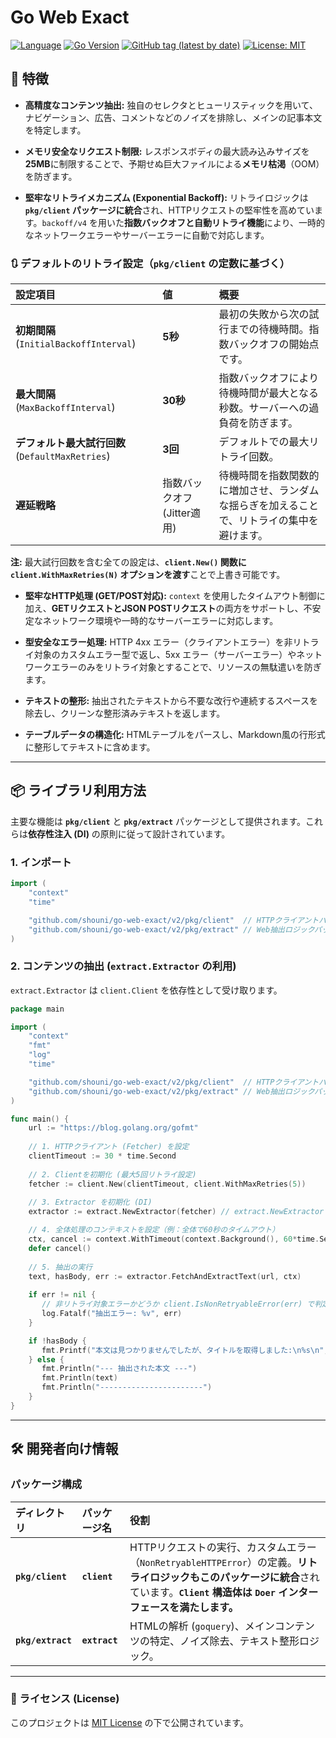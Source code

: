 # Go Web Exact

[![Language](https://img.shields.io/badge/Language-Go-blue)](https://golang.org/)
[![Go Version](https://img.shields.io/github/go-mod/go-version/shouni/go-web-exact)](https://golang.org/)
[![GitHub tag (latest by date)](https://img.shields.io/github/v/tag/shouni/go-web-exact)](https://github.com/shouni/go-web-exact/tags)
[![License: MIT](https://img.shields.io/badge/License-MIT-yellow.svg)](https://opensource.org/licenses/MIT)

## 🚀 特徴

* **高精度なコンテンツ抽出:** 独自のセレクタとヒューリスティックを用いて、ナビゲーション、広告、コメントなどのノイズを排除し、メインの記事本文を特定します。

* **メモリ安全なリクエスト制限:** レスポンスボディの最大読み込みサイズを**25MB**に制限することで、予期せぬ巨大ファイルによる**メモリ枯渇**（OOM）を防ぎます。

* **堅牢なリトライメカニズム (Exponential Backoff):**
  リトライロジックは **`pkg/client` パッケージに統合**され、HTTPリクエストの堅牢性を高めています。`backoff/v4` を用いた**指数バックオフと自動リトライ機能**により、一時的なネットワークエラーやサーバーエラーに自動で対応します。

### 🔃 デフォルトのリトライ設定（`pkg/client` の定数に基づく）

| 設定項目 | 値 | 概要 |
| :--- | :--- |:---|
| **初期間隔** (`InitialBackoffInterval`) | **5秒** | 最初の失敗から次の試行までの待機時間。指数バックオフの開始点です。 |
| **最大間隔** (`MaxBackoffInterval`) | **30秒** | 指数バックオフにより待機時間が最大となる秒数。サーバーへの過負荷を防ぎます。 |
| **デフォルト最大試行回数** (`DefaultMaxRetries`) | **3回** | デフォルトでの最大リトライ回数。 |
| **遅延戦略** | 指数バックオフ (Jitter適用) | 待機時間を指数関数的に増加させ、ランダムな揺らぎを加えることで、リトライの集中を避けます。 |

  **注:** 最大試行回数を含む全ての設定は、**`client.New()` 関数に `client.WithMaxRetries(N)` オプションを渡す**ことで上書き可能です。

* **堅牢なHTTP処理 (GET/POST対応):** `context` を使用したタイムアウト制御に加え、**GETリクエストとJSON POSTリクエスト**の両方をサポートし、不安定なネットワーク環境や一時的なサーバーエラーに対応します。

* **型安全なエラー処理:** HTTP 4xx エラー（クライアントエラー）を非リトライ対象のカスタムエラー型で返し、5xx エラー（サーバーエラー）やネットワークエラーのみをリトライ対象とすることで、リソースの無駄遣いを防ぎます。

* **テキストの整形:** 抽出されたテキストから不要な改行や連続するスペースを除去し、クリーンな整形済みテキストを返します。

* **テーブルデータの構造化:** HTMLテーブルをパースし、Markdown風の行形式に整形してテキストに含めます。

-----

## 📦 ライブラリ利用方法

主要な機能は **`pkg/client`** と **`pkg/extract`** パッケージとして提供されます。これらは**依存性注入 (DI)** の原則に従って設計されています。

### 1\. インポート

```go
import (
    "context"
    "time"

    "github.com/shouni/go-web-exact/v2/pkg/client"  // HTTPクライアントパッケージ
    "github.com/shouni/go-web-exact/v2/pkg/extract" // Web抽出ロジックパッケージ
)
````

### 2\. コンテンツの抽出 (`extract.Extractor` の利用)

`extract.Extractor` は `client.Client` を依存性として受け取ります。

```go
package main

import (
    "context"
    "fmt"
    "log"
    "time"

    "github.com/shouni/go-web-exact/v2/pkg/client"  // HTTPクライアントパッケージ
	"github.com/shouni/go-web-exact/v2/pkg/extract" // Web抽出ロジックパッケージ
)

func main() {
    url := "https://blog.golang.org/gofmt"
    
    // 1. HTTPクライアント (Fetcher) を設定
    clientTimeout := 30 * time.Second 
    
    // 2. Clientを初期化 (最大5回リトライ設定)
    fetcher := client.New(clientTimeout, client.WithMaxRetries(5)) 
    
    // 3. Extractor を初期化 (DI)
    extractor := extract.NewExtractor(fetcher) // extract.NewExtractor に変更

    // 4. 全体処理のコンテキストを設定（例：全体で60秒のタイムアウト）
    ctx, cancel := context.WithTimeout(context.Background(), 60*time.Second)
    defer cancel()
    
    // 5. 抽出の実行
    text, hasBody, err := extractor.FetchAndExtractText(url, ctx)
    
    if err != nil {
       // 非リトライ対象エラーかどうか client.IsNonRetryableError(err) で判定可能
       log.Fatalf("抽出エラー: %v", err)
    }

    if !hasBody {
       fmt.Printf("本文は見つかりませんでしたが、タイトルを取得しました:\n%s\n", text)
    } else {
       fmt.Println("--- 抽出された本文 ---")
       fmt.Println(text)
       fmt.Println("-----------------------")
    }
}
```

-----

## 🛠️ 開発者向け情報

### パッケージ構成

| ディレクトリ | パッケージ名 | 役割 |
| :--- | :--- | :--- |
| **`pkg/client`** | **`client`** | HTTPリクエストの実行、カスタムエラー（`NonRetryableHTTPError`）の定義。**リトライロジックもこのパッケージに統合**されています。**`Client` 構造体は `Doer` インターフェースを満たします。** |
| **`pkg/extract`** | **`extract`** | HTMLの解析 (`goquery`)、メインコンテンツの特定、ノイズ除去、テキスト整形ロジック。 |

-----

### 📜 ライセンス (License)

このプロジェクトは [MIT License](https://opensource.org/licenses/MIT) の下で公開されています。

